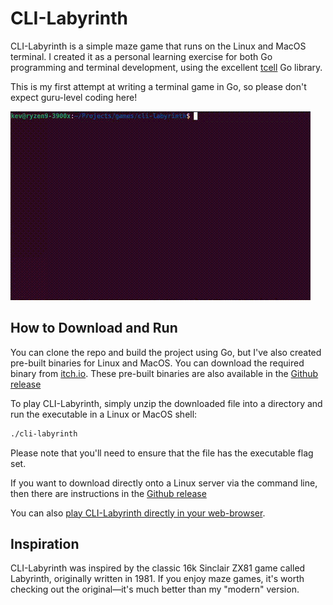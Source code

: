 # CLI-Labyrinth

CLI-Labyrinth is a simple maze game that runs on the Linux and MacOS terminal. I created it as a personal learning exercise for both Go programming and terminal development, using the excellent [tcell](https://github.com/gdamore/tcell) Go library.

This is my first attempt at writing a terminal game in Go, so please don't expect guru-level coding here!

![CLI-Labyrinth Preview](cli-labyrinth-0.1.gif)

## How to Download and Run

You can clone the repo and build the project using Go, but I've also created pre-built binaries for Linux and MacOS. You can download the required binary from [itch.io](https://yorkshirekev.itch.io/cli-labyrinth). These pre-built binaries are also available in the [Github release](https://github.com/YorkshireKev/cli-labyrinth/releases)

To play CLI-Labyrinth, simply unzip the downloaded file into a directory and run the executable in a Linux or MacOS shell:

```bash
./cli-labyrinth
```

Please note that you'll need to ensure that the file has the executable flag set.

If you want to download directly onto a Linux server via the command line, then there are instructions in the [Github release](https://github.com/YorkshireKev/cli-labyrinth/releases)

You can also [play CLI-Labyrinth directly in your web-browser](https://www.kevssite.com/cli-labyrinth/).

## Inspiration

CLI-Labyrinth was inspired by the classic 16k Sinclair ZX81 game called Labyrinth, originally written in 1981. If you enjoy maze games, it's worth checking out the original—it's much better than my "modern" version.
